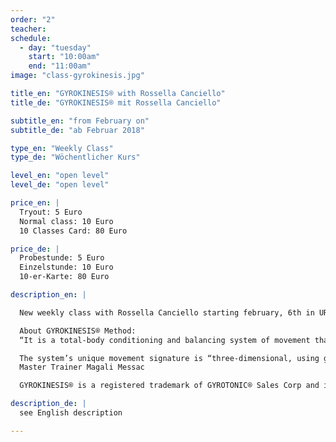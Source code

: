 ```yaml
---
order: "2"
teacher: 
schedule:
  - day: "tuesday"
    start: "10:00am"
    end: "11:00am"
image: "class-gyrokinesis.jpg"

title_en: "GYROKINESIS® with Rossella Canciello"
title_de: "GYROKINESIS® mit Rossella Canciello"

subtitle_en: "from February on"
subtitle_de: "ab Februar 2018"

type_en: "Weekly Class"
type_de: "Wöchentlicher Kurs"

level_en: "open level"
level_de: "open level"

price_en: |
  Tryout: 5 Euro  
  Normal class: 10 Euro  
  10 Classes Card: 80 Euro 

price_de: |
  Probestunde: 5 Euro  
  Einzelstunde: 10 Euro  
  10-er-Karte: 80 Euro 

description_en: |

  New weekly class with Rossella Canciello starting february, 6th in URBANRAUM!  

  About GYROKINESIS® Method:  
  “It is a total-body conditioning and balancing system of movement that encourages the spine and joints to stay open and strong. The work stimulates the anatomy’s major organ systems and incorporates special breathing techniques, particular to each group of exercises within the methodology. Fluidity of motion while performing the moves is also a key premise.  

  The system’s unique movement signature is “three-dimensional, using gentle repetitive circling, spiraling and undulating exercises in a set rhythm. Most importantly, an energetic polarity is encouraged by simultaneously reaching in opposite directions, creating both internal balance and support. Through the constant ebb-and-flow and push-and-pull movements, connective tissues are prompted to maintain their suppleness.”  
  Master Trainer Magali Messac  

  GYROKINESIS® is a registered trademark of GYROTONIC® Sales Corp and is used with their permission.  

description_de: |
  see English description  

---
```

